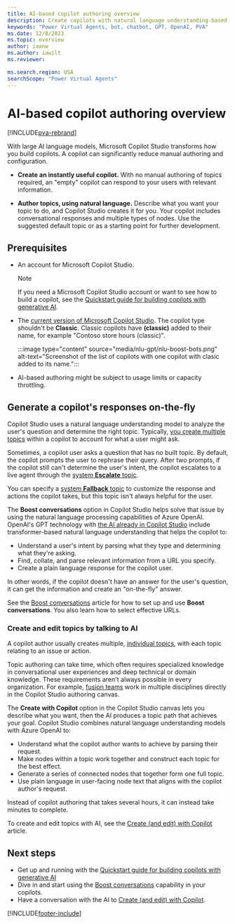 ```yaml
---
title: AI-based copilot authoring overview
description: Create copilots with natural language understanding-based authoring capabilities in Microsoft Copilot Studio.
keywords: "Power Virtual Agents, bot, chatbot, GPT, OpenAI, PVA"
ms.date: 12/8/2023
ms.topic: overview
author: iaanw
ms.author: iawilt
ms.reviewer: 

ms.search.region: USA
searchScope: "Power Virtual Agents"
---
```

# AI-based copilot authoring overview

[!INCLUDE[pva-rebrand](includes/pva-rebrand.md)]

With large AI language models, Microsoft Copilot Studio transforms how you build copilots. A copilot can significantly reduce manual authoring and configuration.

- **Create an instantly useful copilot.** With no manual authoring of topics required, an "empty" copilot can respond to your users with relevant information.

- **Author topics, using natural language.** Describe what you want your topic to do, and Copilot Studio creates it for you. Your copilot includes conversational responses and multiple types of nodes. Use the suggested default topic or as a starting point for further development.

## Prerequisites

- An account for Microsoft Copilot Studio.

  > [!NOTE]
  > If you need a Microsoft Copilot Studio account or want to see how to build a copilot, see the [Quickstart guide for building copilots with generative AI](nlu-gpt-quickstart.md).

- The [current version of Microsoft Copilot Studio](unified-authoring-conversion.md). The copilot type shouldn't be **Classic**. Classic copilots have **(classic)** added to their name, for example "Contoso store hours (classic)".

  :::image type="content" source="media/nlu-gpt/nlu-boost-bots.png" alt-text="Screenshot of the list of copilots with one copilot with clasic added to its name.":::

- AI-based authoring might be subject to usage limits or capacity throttling.

## Generate a copilot's responses on-the-fly

Copilot Studio uses a natural language understanding model to analyze the user's question and determine the right topic. Typically, [you create multiple topics](authoring-create-edit-topics.md) within a copilot to account for what a user might ask.

Sometimes, a copilot user asks a question that has no built topic. By default, the copilot prompts the user to rephrase their query. After two prompts, if the copilot still can't determine the user's intent, the copilot escalates to a live agent through the [system **Escalate** topic](authoring-system-topics.md).

You can specify a [system **Fallback** topic](authoring-system-fallback-topic.md) to customize the response and actions the copilot takes, but this topic isn't always helpful for the user.

The **Boost conversations** option in Copilot Studio helps solve that issue by using the natural language processing capabilities of Azure OpenAI. OpenAI's GPT technology with [the AI already in Copilot Studio](advanced-ai-features.md) include transformer-based natural language understanding that helps the copilot to:

- Understand a user's intent by parsing what they type and determining what they're asking.
- Find, collate, and parse relevant information from a URL you specify.
- Create a plain language response for the copilot user.

In other words, if the copilot doesn't have an answer for the user's question, it can get the information and create an "on-the-fly" answer.

See the [Boost conversations](nlu-boost-conversations.md) article for how to set up and use **Boost conversations**. You also learn how to select effective URLs.

### Create and edit topics by talking to AI

A copilot author usually creates multiple, [individual topics](authoring-create-edit-topics.md), with each topic relating to an issue or action.

Topic authoring can take time, which often requires specialized knowledge in conversational user experiences and deep technical or domain knowledge. These requirements aren't always possible in every organization. For example, [fusion teams](/power-platform/developer/fusion-development) work in multiple disciplines directly in the Copilot Studio authoring canvas.

The **Create with Copilot** option in the Copilot Studio canvas lets you describe what you want, then the AI produces a topic path that achieves your goal. Copilot Studio combines natural language understanding models with Azure OpenAI to:

- Understand what the copilot author wants to achieve by parsing their request.
- Make nodes within a topic work together and construct each topic for the best effect.
- Generate a series of connected nodes that together form one full topic.
- Use plain language in user-facing node text that aligns with the copilot author's request.

Instead of copilot authoring that takes several hours, it can instead take minutes to complete.

To create and edit topics with AI, see the [Create (and edit) with Copilot](nlu-authoring.md) article.

## Next steps

- Get up and running with the [Quickstart guide for building copilots with generative AI](nlu-gpt-quickstart.md)
- Dive in and start using the [Boost conversations](nlu-boost-conversations.md) capability in your copilots.
- Have a conversation with the AI to [Create (and edit) with Copilot](nlu-authoring.md).

[!INCLUDE[footer-include](includes/footer-banner.md)]
